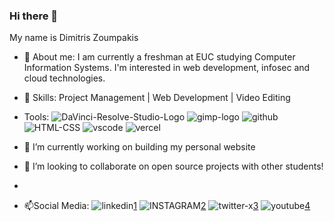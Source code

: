 ### Hi there 👋 
My name is Dimitris Zoumpakis 

- 🧔 About me: 
I am currently a freshman at EUC studying Computer Information Systems.
I'm interested in web development, infosec and cloud technologies.

- 🔨 Skills:
  Project Management | Web Development | Video Editing
-  Tools:
  ![DaVinci-Resolve-Studio-Logo](https://github.com/ZoumpakisDimitris/ZoumpakisDimitris/assets/81482260/0f7ebc17-0a0b-4d0a-9b83-cae375d8a203)
![gimp-logo](https://github.com/ZoumpakisDimitris/ZoumpakisDimitris/assets/81482260/acc51bb0-f067-4b74-b973-f0c16d2b5f4a)
![github](https://github.com/ZoumpakisDimitris/ZoumpakisDimitris/assets/81482260/84b36dac-4870-48c9-82b4-4c7cc0880723)
![HTML-CSS](https://github.com/ZoumpakisDimitris/ZoumpakisDimitris/assets/81482260/4d24595a-5b55-4718-90fd-e64ef319cbc7)
![vscode](https://github.com/ZoumpakisDimitris/ZoumpakisDimitris/assets/81482260/0f6a0d8f-51ea-4b46-b1a3-e330c6a68a34)
![vercel](https://github.com/ZoumpakisDimitris/ZoumpakisDimitris/assets/81482260/76f31767-bc24-4a79-934f-c051771cca83)
  
  

- 🔭 I’m currently working on building my personal website
- 👯 I’m looking to collaborate on open source projects with other students!
- 
- 📫Social Media:
![linkedin](https://github.com/ZoumpakisDimitris/ZoumpakisDimitris/assets/81482260/383db4aa-d721-44b9-9dd3-3816709c5345)[1]
![INSTAGRAM](https://github.com/ZoumpakisDimitris/ZoumpakisDimitris/assets/81482260/dd2f80af-ca67-4b84-8bec-cb8f044bbf56)[2]
![twitter-x](https://github.com/ZoumpakisDimitris/ZoumpakisDimitris/assets/81482260/524285b9-80e7-4404-ab5f-b38832492460)[3]
![youtube](https://github.com/ZoumpakisDimitris/ZoumpakisDimitris/assets/81482260/a92af3a5-0cee-4b73-931c-e0161ea35e57)[4]




[1]: https://www.linkedin.com/in/dimitrios-zoumpakis-a088ab205/
[2]: https://www.instagram.com/zoumpakisdimitris/
[3]: https://twitter.com/dozeyes1
[4]: https://www.youtube.com/channel/UCxv4HtfrLK7pFxrMl3o_slg



